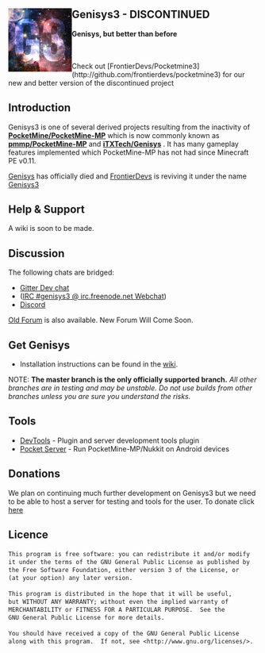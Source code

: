 <img src="/Enlight12.jpg" height="128" width="128" align="left">Genisys3 - DISCONTINUED
-------------

__Genisys, but better than before__

<br>
<br>
Check out [FrontierDevs/Pocketmine3](http://github.com/frontierdevs/pocketmine3) for our new and better version of the discontinued project
<br>

Introduction
-------------
Genisys3 is one of several derived projects resulting from the inactivity of **[PocketMine/PocketMine-MP](https://github.com/PocketMine/PocketMine-MP)** which is now commonly known as **[pmmp/PocketMine-MP](https://github.com/pmmp/PocketMine-MP)** and **[iTXTech/Genisys](https://github.com/iTXTech/Genisys)** . It has many gameplay features implemented which PocketMine-MP has not had since Minecraft PE v0.11.

[Genisys](https://github.com/iTXTech/Genisys/) has officially died and [FrontierDevs](https://github.com/FrontierDevs) is reviving it under the name [Genisys3](http://github.genisys3.org)

Help & Support
-------------
A wiki is soon to be made.


Discussion
-------------
The following chats are bridged:

* [Gitter Dev chat](https://gitter.im/Genisys-3/Lobby)
* ([IRC #genisys3 @ irc.freenode.net Webchat](http://webchat.freenode.net/?channels=#genisys3))
* [Discord](https://discord.gg/jf9TjSJ)

[Old Forum](https://forum.itxtech.org/) is also available.
New Forum Will Come Soon.

Get Genisys
-------------
* Installation instructions can be found in the [wiki](https://github.com/FrontierDevs/Genisys3/wiki).

NOTE: **The master branch is the only officially supported branch.**
_All other branches are in testing and may be unstable. Do not use builds from other branches unless you are sure you understand the risks._

Tools
-------------
* [DevTools](https://github.com/pmmp/PocketMine-DevTools) - Plugin and server development tools plugin
* [Pocket Server](https://github.com/fengberd/MinecraftPEServer) - Run PocketMine-MP/Nukkit on Android devices

Donations
-------------
We plan on continuing much further development on Genisys3 but we need to be able to host a server for testing and tools for the user. To donate click [here](http://donate.genisys3.org)

Licence
-------------
	This program is free software: you can redistribute it and/or modify
	it under the terms of the GNU General Public License as published by
	the Free Software Foundation, either version 3 of the License, or
	(at your option) any later version.

	This program is distributed in the hope that it will be useful,
	but WITHOUT ANY WARRANTY; without even the implied warranty of
	MERCHANTABILITY or FITNESS FOR A PARTICULAR PURPOSE.  See the
	GNU General Public License for more details.

	You should have received a copy of the GNU General Public License
	along with this program.  If not, see <http://www.gnu.org/licenses/>.

